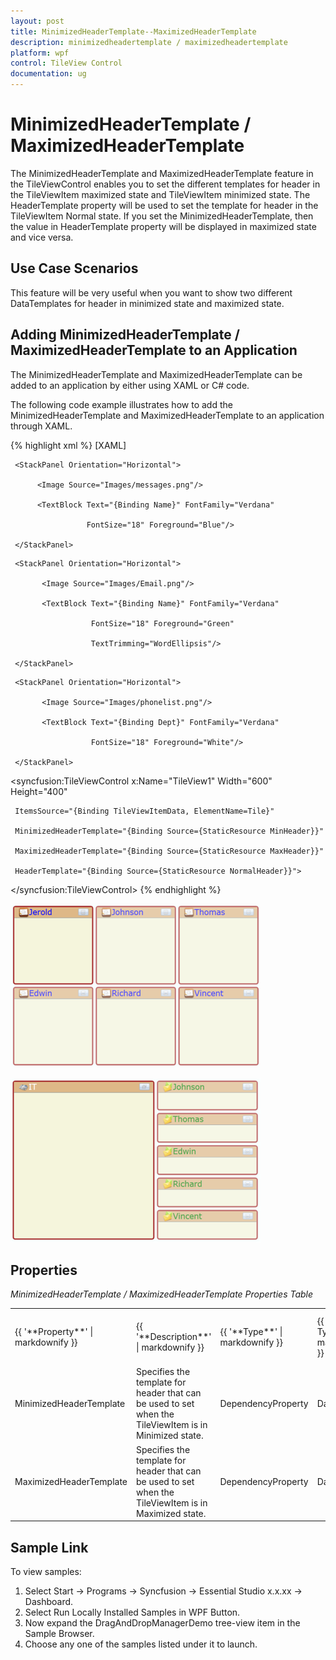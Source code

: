 ```yaml
---
layout: post
title: MinimizedHeaderTemplate--MaximizedHeaderTemplate
description: minimizedheadertemplate / maximizedheadertemplate
platform: wpf
control: TileView Control
documentation: ug
---
```


# MinimizedHeaderTemplate / MaximizedHeaderTemplate

The MinimizedHeaderTemplate and MaximizedHeaderTemplate feature in the TileViewControl enables you to set the different templates for header in the TileViewItem maximized state and TileViewItem minimized state. The HeaderTemplate property will be used to set the template for header in the TileViewItem Normal state. If you set the MinimizedHeaderTemplate, then the value in HeaderTemplate property will be displayed in maximized state and vice versa.

## Use Case Scenarios

This feature will be very useful when you want to show two different DataTemplates for header in minimized state and maximized state.

## Adding MinimizedHeaderTemplate / MaximizedHeaderTemplate to an Application 

The MinimizedHeaderTemplate and MaximizedHeaderTemplate can be added to an application by either using XAML or C# code.

The following code example illustrates how to add the MinimizedHeaderTemplate and MaximizedHeaderTemplate to an application through XAML.


{% highlight xml %}
[XAML]



<DataTemplate x:Name="NormalHeader">

     <StackPanel Orientation="Horizontal">

          <Image Source="Images/messages.png"/>

          <TextBlock Text="{Binding Name}" FontFamily="Verdana" 

                     FontSize="18" Foreground="Blue"/>                      

     </StackPanel>

</DataTemplate>

<DataTemplate x:Name="MinHeader">

     <StackPanel Orientation="Horizontal">

           <Image Source="Images/Email.png"/>

           <TextBlock Text="{Binding Name}" FontFamily="Verdana" 

                      FontSize="18" Foreground="Green" 

                      TextTrimming="WordEllipsis"/>                                        

     </StackPanel>

</DataTemplate>

<DataTemplate x:Name="MaxHeader">

     <StackPanel Orientation="Horizontal">

           <Image Source="Images/phonelist.png"/>

           <TextBlock Text="{Binding Dept}" FontFamily="Verdana" 

                      FontSize="18" Foreground="White"/>                    

     </StackPanel>

</DataTemplate>



<syncfusion:TileViewControl x:Name="TileView1" Width="600" Height="400"

     ItemsSource="{Binding TileViewItemData, ElementName=Tile}"

     MinimizedHeaderTemplate="{Binding Source={StaticResource MinHeader}}"                          

     MaximizedHeaderTemplate="{Binding Source={StaticResource MaxHeader}}" 

     HeaderTemplate="{Binding Source={StaticResource NormalHeader}}">  

</syncfusion:TileViewControl>
{% endhighlight %}




![](MinimizedHeaderTemplate--MaximizedHeaderTemplate_images/MinimizedHeaderTemplate--MaximizedHeaderTemplate_img1.png)





![](MinimizedHeaderTemplate--MaximizedHeaderTemplate_images/MinimizedHeaderTemplate--MaximizedHeaderTemplate_img2.png)





## Properties

_MinimizedHeaderTemplate / MaximizedHeaderTemplate Properties Table_

<table>
<tr>
<td>
{{ '**Property**' | markdownify }} </td><td>
{{ '**Description**' | markdownify }} </td><td>
{{ '**Type**' | markdownify }} </td><td>
{{ '**Data Type**' | markdownify }} </td><td>
{{ '**Reference links**' | markdownify }} </td></tr>
<tr>
<td>
MinimizedHeaderTemplate</td><td>
Specifies the template for header that can be used to set when the TileViewItem is in Minimized state.</td><td>
DependencyProperty</td><td>
DataTemplate</td><td>
</td></tr>
<tr>
<td>
MaximizedHeaderTemplate</td><td>
Specifies the template for header that can be used to set when the TileViewItem is in Maximized state.</td><td>
DependencyProperty</td><td>
DataTemplate</td><td>
</td></tr>
</table>


## Sample Link

To view samples: 

1. Select Start -> Programs -> Syncfusion -> Essential Studio x.x.xx -> Dashboard.
2. Select Run Locally Installed Samples in WPF Button.
3. Now expand the DragAndDropManagerDemo tree-view item in the Sample Browser.
4. Choose any one of the samples listed under it to launch. 



